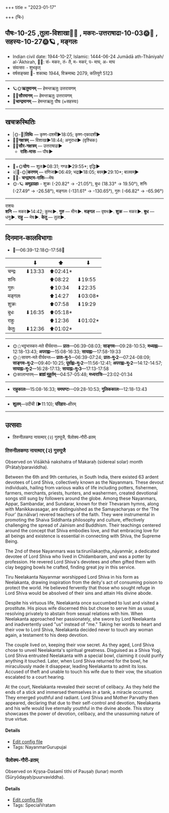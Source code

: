 +++
title = "2023-01-17"

+++
(चि॰)
## पौषः-10-25  ,तुला-विशाखा🌛🌌  ,  मकरः-उत्तराषाढा-10-03🌞🌌  ,  सहस्यः-10-27🌞🪐  , मङ्गलः
- Indian civil date: 1944-10-27, Islamic: 1444-06-24 Jumādā ath-Thāniyah/ al-ʾĀkhirah, 🌌🌞: सं- मकरः, तं- तै, म- मकरं, प- माघ, अ- माघ
- संवत्सरः - शुभकृत्
- वर्षसङ्ख्या 🌛- शकाब्दः 1944, विक्रमाब्दः 2079, कलियुगे 5123
___________________
- 🪐🌞**ऋतुमानम्** — हेमन्तऋतुः उत्तरायणम्
- 🌌🌞**सौरमानम्** — हेमन्तऋतुः उत्तरायणम्
- 🌛**चान्द्रमानम्** — हेमन्तऋतुः पौषः (≈सहस्यः)
___________________


## खचक्रस्थितिः
- |🌞-🌛|**तिथिः** — कृष्ण-दशमी►18:05; कृष्ण-एकादशी►  
- 🌌🌛**नक्षत्रम्** — विशाखा►18:44; अनूराधा► (वृश्चिकः)  
- 🌌🌞**सौर-नक्षत्रम्** — उत्तराषाढा►  
  - **राशि-मासः** — पौषः► 
___________________
- 🌛+🌞**योगः** — शूलः►08:31; गण्डः►29:55*; वृद्धिः►  
- २|🌛-🌞|**करणम्** — वणिजा►06:49; भद्रा►18:05; बवम्►29:10*; बालवम्►  
- 🌌🌛- **चन्द्राष्टम-राशिः**—मेषः  
- 🌞-🪐 **अमूढग्रहाः** - शुक्रः (-20.82° → -21.05°), बुधः (18.33° → 19.50°), शनिः (-27.49° → -26.58°), मङ्गलः (-131.61° → -130.65°), गुरुः (-66.82° → -65.96°)
___________________
राशयः  
**शनि** — मकरः►14:42; कुम्भः►. **गुरु** — मीनः►. **मङ्गल** — वृषभः►. **शुक्र** — मकरः►. **बुध** — धनुः►. **राहु** — मेषः►. **केतु** — तुला►. 
___________________


## दिनमान-कालविभागाः
- 🌅—06:39-12:18🌞-17:58🌇  

|      |⬇     |⬆     |⬇     |
|------|-----|-----|------|
|चन्द्रः|⬇13:33 |⬆02:41*|     |
|शनिः   |     |⬆08:22 |⬇19:55 |
|गुरुः  |     |⬆10:34 |⬇22:35 |
|मङ्गलः |     |⬆14:27 |⬇03:08*|
|शुक्रः |     |⬆07:58 |⬇19:29 |
|बुधः   |⬇16:35 |⬆05:18*|     |
|राहुः  |     |⬆12:36 |⬇01:02*|
|केतुः  |⬇12:36 |⬆01:02*|     |
___________________
- 🌞⚝भट्टभास्कर-मते वीर्यवन्तः— **प्रातः**—06:39-08:03; **साङ्गवः**—09:28-10:53; **मध्याह्नः**—12:18-13:43; **अपराह्णः**—15:08-16:33; **सायाह्नः**—17:58-19:33  
- 🌞⚝सायण-मते वीर्यवन्तः— **प्रातः-मु॰1**—06:39-07:24; **प्रातः-मु॰2**—07:24-08:09; **साङ्गवः-मु॰2**—09:40-10:25; **पूर्वाह्णः-मु॰2**—11:56-12:41; **अपराह्णः-मु॰2**—14:12-14:57; **सायाह्नः-मु॰2**—16:28-17:13; **सायाह्नः-मु॰3**—17:13-17:58  
- 🌞कालान्तरम्— **ब्राह्मं मुहूर्तम्**—04:57-05:48; **मध्यरात्रिः**—23:02-01:34  
___________________
- **राहुकालः**—15:08-16:33; **यमघण्टः**—09:28-10:53; **गुलिककालः**—12:18-13:43  
___________________
- **शूलम्**—उदीची (►11:10); **परिहारः**–क्षीरम्  
___________________

## उत्सवाः
- तिरुनीलकण्ठ नायऩ्मार् (२) गुरुपूजै, त्रैलोक्य-गौरी-व्रतम्
### तिरुनीलकण्ठ नायऩ्मार् (२) गुरुपूजै

Observed on Viśākhā nakshatra of Makaraḥ (sidereal solar) month (Prātaḥ/paraviddha). 

Between the 6th and 9th centuries, in South India, there existed 63 ardent devotees of Lord Shiva, collectively known as the Nayanmars. These devout individuals, hailing from various walks of life including potters, fishermen, farmers, merchants, priests, hunters, and washermen, created devotional songs still sung by followers around the globe. Among these Nayanmars, Appar, Sambandar, and Sundarar, known for their Thevaram hymns, along with Manikkavasagar, are distinguished as the Samayacharyas or the ‘The Four’ (ta:nālvar) revered teachers of the faith. They were instrumental in promoting the Shaiva Siddhanta philosophy and culture, effectively challenging the spread of Jainism and Buddhism. Their teachings centered around the concept that Shiva embodies love, and that embracing love for all beings and existence is essential in connecting with Shiva, the Supreme Being.

The 2nd of these Nayanmars was ta:tirunīlakaṇṭha_nāyanmār, a dedicated devotee of Lord Shiva who lived in Chidambaram, and was a potter by profession. He revered Lord Shiva's devotees and often gifted them with clay begging bowls he crafted, finding great joy in this service.

Tiru Neelakanta Nayanmar worshipped Lord Shiva in his form as Neelakanta, drawing inspiration from the deity's act of consuming poison to protect the world. He believed fervently that those who sought refuge in Lord Shiva would be absolved of their sins and attain His divine abode.

Despite his virtuous life, Neelakanta once succumbed to lust and visited a prostitute. His pious wife discerned this but chose to serve him as usual, resolving privately to abstain from sexual relations with him. When Neelakanta approached her passionately, she swore by Lord Neelakanta and inadvertently used "us" instead of "me." Taking her words to heart and their vow to Lord Shiva, Neelakanta decided never to touch any woman again, a testament to his deep devotion.

The couple lived on, keeping their vow secret. As they aged, Lord Shiva chose to unveil Neelakanta's spiritual greatness. Disguised as a Shiva Yogi, Lord Shiva entrusted Neelakanta with a special bowl, claiming it could purify anything it touched. Later, when Lord Shiva returned for the bowl, he miraculously made it disappear, leading Neelakanta to admit its loss. Accused of theft and unable to touch his wife due to their vow, the situation escalated to a court hearing.

At the court, Neelakanta revealed their secret of celibacy. As they held the ends of a stick and immersed themselves in a tank, a miracle occurred. They emerged youthful and radiant. Lord Shiva and Mother Parvathy then appeared, declaring that due to their self-control and devotion, Neelakanta and his wife would live eternally youthful in the divine abode. This story showcases the power of devotion, celibacy, and the unassuming nature of true virtue.

#### Details
- [Edit config file](https://github.com/jyotisham/adyatithi/blob/master/mahApuruSha/nAyanmAr/sidereal_solar_month/nakshatra/10/16/tirunIlakaNTha_nAyan2mAr_%282%29_gurupUjai.toml)
- Tags: NayanmarGurupujai


### त्रैलोक्य-गौरी-व्रतम्

Observed on Kr̥ṣṇa-Daśamī tithi of Pauṣaḥ (lunar) month (Sūryōdayaḥ/puurvaviddha). 



#### Details
- [Edit config file](https://github.com/jyotisham/adyatithi/blob/master/devatA/umA/lunar_month/tithi/10/25/trailOkya-gaurI-vratam.toml)
- Tags: SpecialVratam


